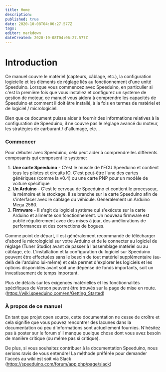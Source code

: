 ```yaml
---
title: Home
description: 
published: true
date: 2020-10-08T04:06:27.577Z
tags: 
editor: markdown
dateCreated: 2020-10-08T04:06:27.577Z
---
```


# Introduction
Ce manuel couvre le matériel (capteurs, câblage, etc.), la configuration logicielle et les éléments de réglage liés au fonctionnement d'une unité Speeduino. Lorsque vous commencez avec Speeduino, en particulier si c'est la première fois que vous installez et configurez un système de gestion de moteur, ce manuel vous aidera à comprendre les capacités de Speeduino et comment il doit être installé, à la fois en termes de matériel et de logiciel / micrologiciel.

Bien que ce document puisse aider à fournir des informations relatives à la configuration de Speeduino, il ne couvre pas le réglage avancé du moteur, les stratégies de carburant / d'allumage, etc. .

### Commencer

Pour débuter avec Speeduino, cela peut aider à comprendre les différents composants qui composent le système:

1. **Une carte Speeduino** - C'est le muscle de l'ECU Speeduino et contient tous les pilotes et circuits IO. C'est peut-être l'une des cartes génériques (comme la v0.4) ou une carte PNP pour un modèle de voiture spécifique
2. **Un Arduino** - C'est le cerveau de Speeduino et contient le processeur, la mémoire et le stockage. Il se branche sur la carte Speeduino afin de s'interfacer avec le câblage du véhicule. Généralement un Arduino Mega 2560.
3. **Firmware** - Il s'agit du logiciel système qui s'exécute sur la carte Arduino et alimente son fonctionnement. Un nouveau firmware est publié régulièrement avec des mises à jour, des améliorations de performances et des corrections de bogues.

Comme point de départ, il est généralement recommandé de télécharger d'abord le micrologiciel sur votre Arduino et de le connecter au logiciel de réglage (Tuner Studio) avant de passer à l'assemblage matériel ou au câblage, etc. L'installation et la configuration du logiciel sur Speeduino peuvent être effectuées sans le besoin de tout matériel supplémentaire (au-delà de l'arduino lui-même) et cela permet d'explorer les logiciels et les options disponibles avant soit une dépense de fonds importants, soit un investissement de temps important.

Plus de détails sur les exigences matérielles et les fonctionnalités spécifiques de Verson peuvent être trouvés sur la page de mise en route. (https://wiki.speeduino.com/en/Getting_Started)

### À propos de ce manuel

En tant que projet open source, cette documentation ne cesse de croître et cela signifie que vous pouvez rencontrer des lacunes dans la documentation où peu d'informations sont actuellement fournies. N'hésitez pas à poster sur le forum s'il manque quelque chose dont vous avez besoin de manière critique (ou même pas si critique).

De plus, si vous souhaitez contribuer à la documentation Speeduino, nous serions ravis de vous entendre! La méthode préférée pour demander l'accès au wiki est soit via Slack (https://speeduino.com/forum/app.php/page/slack)